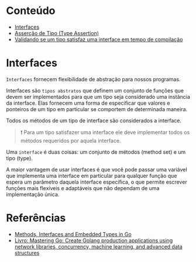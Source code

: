 # Conteúdo

- [Interfaces](#interfaces)
- [Asserção de Tipo (Type Assertion)](./type_assertion/README.md)
- [Validando se um tipo satisfaz uma interface em tempo de compilação](./runtime_validation/README.md)

# Interfaces

`Interfaces` fornecem flexibilidade de abstração para nossos programas.

Interfaces são `tipos abstratos` que definem um conjunto de funções que devem ser implementados para que um tipo seja considerado uma instância da interface. Elas fornecem uma forma de especificar que valores e ponteiros de um tipo em particular se comportem de determinada maneira.

Todos os métodos de um tipo de interface são considerados a interface.

> :exclamation: Para um tipo satisfazer uma interface ele deve implementar todos os métodos requeridos por aquela interface.

Uma `interface` é duas coisas: um conjunto de métodos (method set) e um tipo (type).

A maior vantagem de usar interfaces é que você pode passar uma variável que implementa uma interface em particular para qualquer função que espera um parâmetro daquela interface específica, o que permite escrever funções mais flexíveis e adaptáveis que não dependam de uma implementação única.

# Referências

- [Methods, Interfaces and Embedded Types in Go](https://www.ardanlabs.com/blog/2014/05/methods-interfaces-and-embedded-types.html)
- [Livro: Mastering Go: Create Golang production applications using network libraries, concurrency, machine learning, and advanced data structures](https://www.amazon.com.br/Mastering-production-applications-concurrency-structures-ebook/dp/B07WC24RTQ/ref=sr_1_2?crid=1PHHVUHJ5XC8&keywords=mastering+go&qid=1669081526&qu=eyJxc2MiOiIxLjg5IiwicXNhIjoiMS4wMCIsInFzcCI6IjAuMDAifQ%3D%3D&sprefix=mastering+go%2Caps%2C215&sr=8-2&ufe=app_do%3Aamzn1.fos.4bddec23-2dcf-4403-8597-e1a02442043d)
